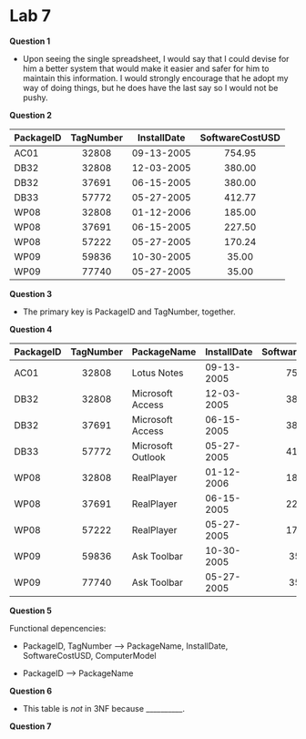 Lab 7
=====

**Question 1**

* Upon seeing the single spreadsheet, I would say that I could devise for him a better system that would make it easier and safer for him to maintain this information. I would strongly encourage that he adopt my way of doing things, but he does have the last say so I would not be pushy.

**Question 2**

PackageID | TagNumber | InstallDate | SoftwareCostUSD
--------- |:---------:| ----------- |:--------------:
AC01      | 32808     | 09-13-2005  | 754.95
DB32      | 32808     | 12-03-2005  | 380.00
DB32      | 37691     | 06-15-2005  | 380.00
DB33      | 57772     | 05-27-2005  | 412.77
WP08      | 32808     | 01-12-2006  | 185.00
WP08      | 37691     | 06-15-2005  | 227.50
WP08      | 57222     | 05-27-2005  | 170.24
WP09      | 59836     | 10-30-2005  | 35.00
WP09      | 77740     | 05-27-2005  | 35.00

**Question 3**

* The primary key is PackageID and TagNumber, together.

**Question 4**

**PackageID** | **TagNumber** | PackageName       | InstallDate | SoftwareCostUSD | ComputerModel
------------- |:-------------:| ----------------- | ----------- |:---------------:| -------------
AC01          | 32808         | Lotus Notes       | 09-13-2005  | 754.95          | Apple
DB32          | 32808         | Microsoft Access  | 12-03-2005  | 380.00          | Windows
DB32          | 37691         | Microsoft Access  | 06-15-2005  | 380.00          | Windows
DB33          | 57772         | Microsoft Outlook | 05-27-2005  | 412.77          | Windows
WP08          | 32808         | RealPlayer        | 01-12-2006  | 185.00          | Apple
WP08          | 37691         | RealPlayer        | 06-15-2005  | 227.50          | Apple
WP08          | 57222         | RealPlayer        | 05-27-2005  | 170.24          | Windows
WP09          | 59836         | Ask Toolbar       | 10-30-2005  | 35.00           | IBM
WP09          | 77740         | Ask Toolbar       | 05-27-2005  | 35.00           | IBM

**Question 5**

Functional depencencies:

* PackageID, TagNumber --> PackageName, InstallDate, SoftwareCostUSD, ComputerModel

* PackageID --> PackageName

**Question 6**

* This table is *not* in 3NF because __________.

**Question 7**

